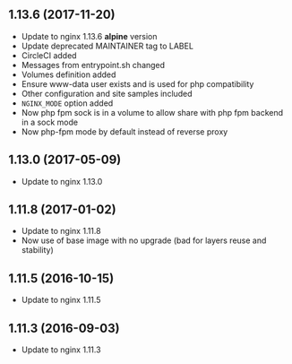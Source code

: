 
## 1.13.6 (2017-11-20)
- Update to nginx 1.13.6 **alpine** version
- Update deprecated MAINTAINER tag to LABEL
- CircleCI added
- Messages from entrypoint.sh changed
- Volumes definition added
- Ensure www-data user exists and is used for php compatibility
- Other configuration and site samples included
- `NGINX_MODE` option added
- Now php fpm sock is in a volume to allow share with php fpm backend in a sock mode
- Now php-fpm mode by default instead of reverse proxy

## 1.13.0 (2017-05-09)
- Update to nginx 1.13.0

## 1.11.8 (2017-01-02)
- Update to nginx 1.11.8
- Now use of base image with no upgrade (bad for layers reuse and stability)

## 1.11.5 (2016-10-15)
- Update to nginx 1.11.5

## 1.11.3 (2016-09-03)
- Update to nginx 1.11.3
